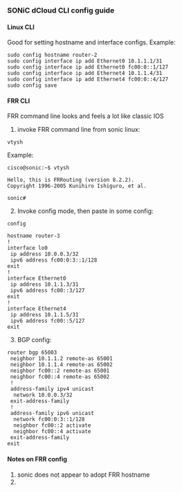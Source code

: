 ### SONiC dCloud CLI config guide

#### Linux CLI
Good for setting hostname and interface configs. Example:

```
sudo config hostname router-2
sudo config interface ip add Ethernet0 10.1.1.1/31
sudo config interface ip add Ethernet0 fc00:0::1/127
sudo config interface ip add Ethernet4 10.1.1.4/31
sudo config interface ip add Ethernet4 fc00:0::4/127
sudo config save
```

#### FRR CLI
FRR command line looks and feels a lot like classic IOS

1. invoke FRR command line from sonic linux:
```
vtysh
```
Example:
```
cisco@sonic:~$ vtysh

Hello, this is FRRouting (version 8.2.2).
Copyright 1996-2005 Kunihiro Ishiguro, et al.

sonic# 
```
2. Invoke config mode, then paste in some config:
```
config

hostname router-3
!
interface lo0
 ip address 10.0.0.3/32
 ipv6 address fc00:0:3::1/128
exit
!
interface Ethernet0
 ip address 10.1.1.3/31
 ipv6 address fc00::3/127
exit
!
interface Ethernet4
 ip address 10.1.1.5/31
 ipv6 address fc00::5/127
exit
```

3. BGP config:
```
router bgp 65003
 neighbor 10.1.1.2 remote-as 65001
 neighbor 10.1.1.4 remote-as 65002
 neighbor fc00::2 remote-as 65001
 neighbor fc00::4 remote-as 65002
 !
 address-family ipv4 unicast
  network 10.0.0.3/32
 exit-address-family
 !
 address-family ipv6 unicast
  network fc00:0:3::1/128
  neighbor fc00::2 activate
  neighbor fc00::4 activate
 exit-address-family
exit
```

#### Notes on FRR config
1. sonic does not appear to adopt FRR hostname
2. 

